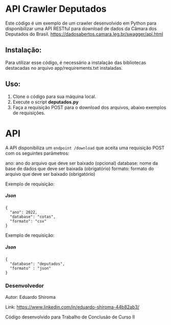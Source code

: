 # API Crawler Deputados
Este código é um exemplo de um crawler desenvolvido em Python para disponibilizar uma API RESTful para download de dados da Câmara dos Deputados do Brasil.
https://dadosabertos.camara.leg.br/swagger/api.html

## Instalação:
Para utilizar esse código, é necessário a instalação das bibliotecas destacadas no arquivo app/requirements.txt instaladas.

## Uso:
1) Clone o código para sua máquina local.
2) Execute o script **deputados.py**
3) Faça a requisição POST para o download dos arquivos, abaixo exemplos de requisições.

# API

A API disponibiliza um `endpoint /download` que aceita uma requisição POST com os seguintes parâmetros:

ano: ano do arquivo que deve ser baixado (opcional)
database: nome da base de dados que deve ser baixada (obrigatório)
formato: formato do arquivo que deve ser baixado (obrigatório)

Exemplo de requisição:

##### Json
```
{
  "ano": 2022,
  "database": "cotas",
  "formato": "csv"
}
```

Exemplo de requisição:

##### Json
```
{
  "database": "deputados",
  "formato" : "json"
}
```

### Desenvolvedor
Autor: Eduardo Shiroma

Link: https://www.linkedin.com/in/eduardo-shiroma-44b82ab3/

Código desenvolvido para Trabalho de Conclusão de Curso II
